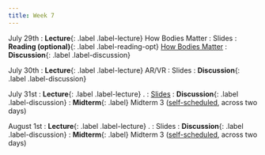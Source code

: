 ```yaml
---
title: Week 7
---
```


<!-- prettier-ignore-start -->

July 29th
: **Lecture**{: .label .label-lecture} How Bodies Matter
  : Slides
: **Reading (optional)**{: .label .label-reading-opt} [How Bodies Matter](https://hci.stanford.edu/publications/2006/HowBodiesMatter-DIS2006.pdf)
: **Discussion**{: .label .label-discussion} 

July 30th
: **Lecture**{: .label .label-lecture} AR/VR
  : Slides
: **Discussion**{: .label .label-discussion}

July 31st
: **Lecture**{: .label .label-lecture} .
  : [Slides](https://bcourses.berkeley.edu/courses/1535376/files/folder/lectures?preview=89268577)
: **Discussion**{: .label .label-discussion}
: **Midterm**{: .label} Midterm 3 ([self-scheduled](https://us.prairietest.com/), across two days)

August 1st
: **Lecture**{: .label .label-lecture} .
  : Slides
: **Discussion**{: .label .label-discussion}
: **Midterm**{: .label} Midterm 3 ([self-scheduled](https://us.prairietest.com/), across two days)

<!-- prettier-ignore-end -->
